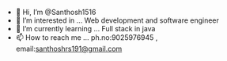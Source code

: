 - 👋 Hi, I’m @Santhosh1516
- 👀 I’m interested in ... Web development and software engineer 
- 🌱 I’m currently learning ... Full stack in java
- 📫 How to reach me ... ph.no:9025976945 , email:santhoshrs191@gmail.com

<!---
Santhosh1516/Santhosh1516 is a ✨ special ✨ repository because its `README.md` (this file) appears on your GitHub profile.
You can click the Preview link to take a look at your changes.
--->
